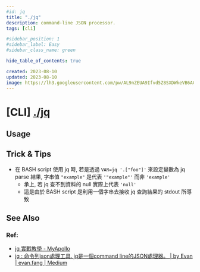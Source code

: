 ```yaml
---
#id: jq
title: "./jq"
description: command-line JSON processor.
tags: [cli]

#sidebar_position: 1
#sidebar_label: Easy
#sidebar_class_name: green

hide_table_of_contents: true

created: 2023-08-10
updated: 2023-08-10
image: https://lh3.googleusercontent.com/pw/AL9nZEUA9Ifvd5Z8SXDWkeVB6AC4MPGwnXaL6kBXNPoXwOQQ2jOcZ1Jw_0p8TKK8C3ZX0e67_FOY15eDrm7aaXSQJcKtoUzC80SAQEHsaBy6qS2AqNNs5VUFNXBKm439y_1wkvmDl-PnL8ReojnIumNlEvOXBg=w800-no?authuser=0
---
```


[CLI]  [./jq](https://jqlang.github.io/jq/)
==========

Usage
-----



Trick & Tips
----

- 在 BASH script 使用 jq 時, 若是透過 `VAR=jq '.["foo"]'` 來設定變數為 jq parse 結果, 字串值 `"example"` 是代表 `'"example"'` 而非 `'example'`
	- 承上, 若 jq 查不到資料的 null 實際上代表 `'null'`
	- 這是由於 BASH script 是利用一個字串去接收 jq 查詢結果的 stdout 所導致


See Also
--------

### Ref:

- [jq 實戰教學 - MyApollo](https://myapollo.com.tw/blog/jq-by-example/)
- [jq : 命令列json處理工具. jq是一個command line的JSON處理器。 | by Evan | evan.fang | Medium](https://medium.com/evan-fang/jq-%E5%91%BD%E4%BB%A4%E5%88%97json%E8%99%95%E7%90%86%E5%B7%A5%E5%85%B7-a553c8940ef5)